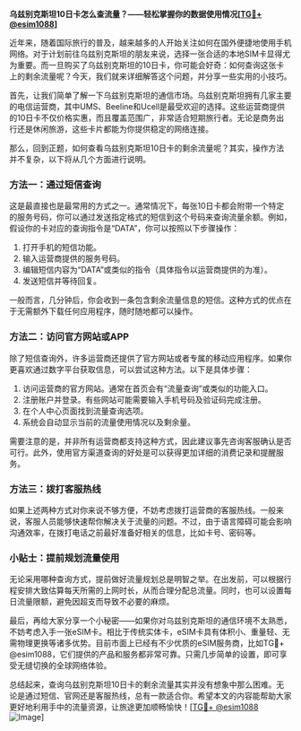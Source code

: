 **乌兹别克斯坦10日卡怎么查流量？——轻松掌握你的数据使用情况[[TG💪+ @esim1088](https://t.me/s/esim1088)]**

近年来，随着国际旅行的普及，越来越多的人开始关注如何在国外便捷地使用手机网络。对于计划前往乌兹别克斯坦的朋友来说，选择一张合适的本地SIM卡显得尤为重要。而一旦购买了乌兹别克斯坦的10日卡，你可能会好奇：如何查询这张卡上的剩余流量呢？今天，我们就来详细解答这个问题，并分享一些实用的小技巧。

首先，让我们简单了解一下乌兹别克斯坦的通信市场。乌兹别克斯坦拥有几家主要的电信运营商，其中UMS、Beeline和Ucell是最受欢迎的选择。这些运营商提供的10日卡不仅价格实惠，而且覆盖范围广，非常适合短期旅行者。无论是商务出行还是休闲旅游，这些卡片都能为你提供稳定的网络连接。

那么，回到正题，如何查看乌兹别克斯坦10日卡的剩余流量呢？其实，操作方法并不复杂，以下将从几个方面进行说明。

### 方法一：通过短信查询

这是最直接也是最常用的方式之一。通常情况下，每张10日卡都会附带一个特定的服务号码，你可以通过发送指定格式的短信到这个号码来查询流量余额。例如，假设你的卡对应的查询指令是“DATA”，你可以按照以下步骤操作：

1. 打开手机的短信功能。
2. 输入运营商提供的服务号码。
3. 编辑短信内容为“DATA”或类似的指令（具体指令以运营商提供的为准）。
4. 发送短信并等待回复。

一般而言，几分钟后，你会收到一条包含剩余流量信息的短信。这种方式的优点在于无需额外下载任何应用程序，随时随地都可以操作。

### 方法二：访问官方网站或APP

除了短信查询外，许多运营商还提供了官方网站或者专属的移动应用程序。如果你更喜欢通过数字平台获取信息，可以尝试这种方法。以下是具体步骤：

1. 访问运营商的官方网站。通常在首页会有“流量查询”或类似的功能入口。
2. 注册账户并登录。有些网站可能需要输入手机号码及验证码完成注册。
3. 在个人中心页面找到流量查询选项。
4. 系统会自动显示当前的流量使用情况以及剩余量。

需要注意的是，并非所有运营商都支持这种方式，因此建议事先咨询客服确认是否可行。此外，使用官方渠道查询的好处是可以获得更加详细的消费记录和提醒服务。

### 方法三：拨打客服热线

如果上述两种方式对你来说不够方便，不妨考虑拨打运营商的客服热线。一般来说，客服人员能够快速帮你解决关于流量的问题。不过，由于语言障碍可能会影响沟通效率，在拨打电话之前最好准备好相关的信息，比如卡号、密码等。

### 小贴士：提前规划流量使用

无论采用哪种查询方式，提前做好流量规划总是明智之举。在出发前，可以根据行程安排大致估算每天所需的上网时长，从而合理分配总流量。同时，也可以设置每日流量限额，避免因超支而导致不必要的麻烦。

最后，再给大家分享一个小秘密——如果你对乌兹别克斯坦的通信环境不太熟悉，不妨考虑入手一张eSIM卡。相比于传统实体卡，eSIM卡具有体积小、重量轻、无需物理更换等诸多优势。目前市面上已经有不少优质的eSIM服务商，比如TG💪+ @esim1088，它们提供的产品和服务都非常可靠。只需几步简单的设置，即可享受无缝切换的全球网络体验。

总结起来，查询乌兹别克斯坦10日卡的剩余流量其实并没有想象中那么困难。无论是通过短信、官网还是客服热线，总有一款适合你。希望本文的内容能帮助大家更好地利用手中的流量资源，让旅途更加顺畅愉快！[[TG💪+ @esim1088](https://t.me/s/esim1088) ![Image](https://i.postimg.cc/4NQfJmqS/Snipaste-2025-05-13-00-14-12.png)]